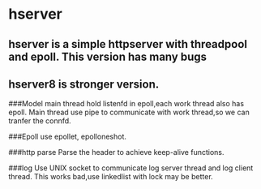 # hserver

## hserver is a simple httpserver with threadpool and epoll. This version has many bugs

## hserver8  is stronger version. 
###Model
main thread hold listenfd in epoll,each work thread also has epoll. Main thread use pipe to communicate with work thread,so we can
tranfer the connfd.

###Epoll
use epollet, epolloneshot.

###http parse
Parse the header to achieve keep-alive functions.

###log
Use UNIX socket to communicate log server thread and log client thread. This works bad,use linkedlist with lock may be better.

